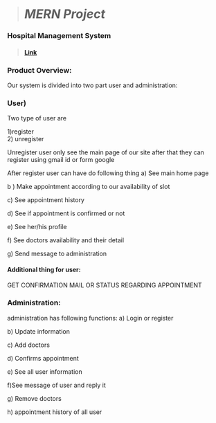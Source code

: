 > # 							*MERN Project*						

### Hospital Management System
> ####  [   Link ](https://city-hospital.vercel.app/ "   Link")

 ### Product Overview:
   Our system is divided into two  part user and administration:

### User)
  Two type of user are
  
  1)register  
  2) unregister
 
Unregister user only see the main page of our site after that they can register  using gmail id or form google 

After register user can have do following thing
a) See main  home page 

b ) Make appointment  according to our availability of slot

c) See appointment history

d) See if appointment is confirmed  or not 

e) See her/his profile 

f) See doctors availability and their detail

g) Send message  to administration

#### Additional thing for user: 

GET CONFIRMATION MAIL OR STATUS REGARDING APPOINTMENT

  ### Administration:  
  administration has following functions:
a) Login or register

b) Update information 

c) Add doctors

d) Confirms appointment

e) See all user information

f)See message of user and reply it

g) Remove doctors 

h) appointment history of all user




